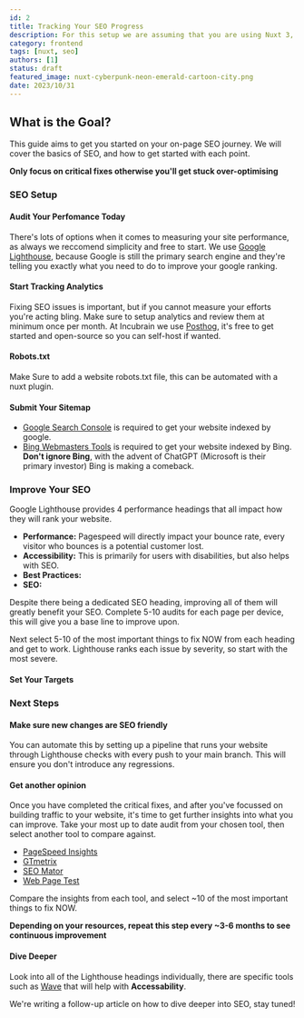 ```yaml
---
id: 2
title: Tracking Your SEO Progress
description: For this setup we are assuming that you are using Nuxt 3, Typescript and supabase-js.
category: frontend
tags: [nuxt, seo]
authors: [1]
status: draft
featured_image: nuxt-cyberpunk-neon-emerald-cartoon-city.png
date: 2023/10/31
---
```


## What is the Goal?

This guide aims to get you started on your on-page SEO journey. We will cover the basics of SEO, and
how to get started with each point.

**Only focus on critical fixes otherwise you'll get stuck over-optimising**

### SEO Setup

#### Audit Your Perfomance Today

There's lots of options when it comes to measuring your site performance, as always we reccomend
simplicity and free to start. We use
[Google Lighthouse](https://developers.google.com/web/tools/lighthouse), because Google is still the
primary search engine and they're telling you exactly what you need to do to improve your google
ranking.

#### Start Tracking Analytics

Fixing SEO issues is important, but if you cannot measure your efforts you're acting bling. Make
sure to setup analytics and review them at minimum once per month. At Incubrain we use
[Posthog](https://posthog.com/), it's free to get started and open-source so you can self-host if
wanted.

#### Robots.txt

Make Sure to add a website robots.txt file, this can be automated with a nuxt plugin.

#### Submit Your Sitemap

- [Google Search Console]() is required to get your website indexed by google.
- [Bing Webmasters Tools](https://www.bing.com/webmasters/about) is required to get your website
  indexed by Bing. **Don't ignore Bing**, with the advent of ChatGPT (Microsoft is their primary
  investor) Bing is making a comeback.

### Improve Your SEO

Google Lighthouse provides 4 performance headings that all impact how they will rank your website.

- **Performance:** Pagespeed will directly impact your bounce rate, every visitor who bounces is a
  potential customer lost.
- **Accessibility:** This is primarily for users with disabilities, but also helps with SEO.
- **Best Practices:**
- **SEO:**

Despite there being a dedicated SEO heading, improving all of them will greatly benefit your SEO.
Complete 5-10 audits for each page per device, this will give you a base line to improve upon.

Next select 5-10 of the most important things to fix NOW from each heading and get to work.
Lighthouse ranks each issue by severity, so start with the most severe.

#### Set Your Targets

### Next Steps

#### Make sure new changes are SEO friendly

You can automate this by setting up a pipeline that runs your website through Lighthouse checks with
every push to your main branch. This will ensure you don't introduce any regressions.

#### Get another opinion

Once you have completed the critical fixes, and after you've focussed on building traffic to your
website, it's time to get further insights into what you can improve. Take your most up to date
audit from your chosen tool, then select another tool to compare against.

- [PageSpeed Insights](https://developers.google.com/speed/pagespeed/insights/)
- [GTmetrix](https://gtmetrix.com/)
- [SEO Mator](https://seomator.com/free-seo-audit-tool)
- [Web Page Test](https://www.webpagetest.org/)

Compare the insights from each tool, and select ~10 of the most important things to fix NOW.

**Depending on your resources, repeat this step every ~3-6 months to see continuous improvement**

#### Dive Deeper
Look into all of the Lighthouse headings individually, there are specific tools such as [Wave](https://wave.webaim.org/) that will help with **Accessability**.

We're writing a follow-up article on how to dive deeper into SEO, stay tuned!

